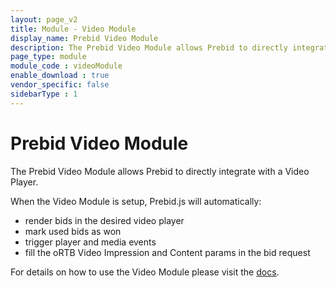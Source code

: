 ```yaml
---
layout: page_v2
title: Module - Video Module
display_name: Prebid Video Module
description: The Prebid Video Module allows Prebid to directly integrate with a Video Player.
page_type: module
module_code : videoModule
enable_download : true
vendor_specific: false
sidebarType : 1
---
```


# Prebid Video Module

The Prebid Video Module allows Prebid to directly integrate with a Video Player.

When the Video Module is setup, Prebid.js will automatically:
- render bids in the desired video player
- mark used bids as won
- trigger player and media events
- fill the oRTB Video Impression and Content params in the bid request

For details on how to use the Video Module please visit the [docs]({{site.github.url}}/prebid-video/video-module.html).
